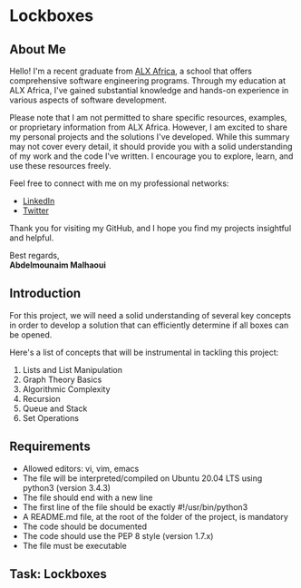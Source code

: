 # Lockboxes

## About Me
Hello! I'm a recent graduate from [ALX Africa](https://www.alxafrica.com/), a school that offers comprehensive software engineering programs. Through my education at ALX Africa, I've gained substantial knowledge and hands-on experience in various aspects of software development.

Please note that I am not permitted to share specific resources, examples, or proprietary information from ALX Africa. However, I am excited to share my personal projects and the solutions I've developed. While this summary may not cover every detail, it should provide you with a solid understanding of my work and the code I've written. I encourage you to explore, learn, and use these resources freely.

Feel free to connect with me on my professional networks:
- [LinkedIn](https://www.linkedin.com/in/abdelmounaim-malhaoui/)  
- [Twitter](https://x.com/abdelmo65183220)

Thank you for visiting my GitHub, and I hope you find my projects insightful and helpful.

Best regards,  
**Abdelmounaim Malhaoui**

## Introduction
For this project, we will need a solid understanding of several key concepts in order to develop a solution that can efficiently determine if all boxes can be opened.  

Here's a list of concepts that will be instrumental  in tackling this project:  
1. Lists and List Manipulation
2. Graph Theory Basics
3. Algorithmic Complexity
4. Recursion
5. Queue and Stack
6. Set Operations

## Requirements

- Allowed editors: vi, vim, emacs
- The file will be interpreted/compiled on Ubuntu 20.04 LTS using python3 (version 3.4.3)
- The file should end with a new line
- The first line of the file should be exactly #!/usr/bin/python3
- A README.md file, at the root of the folder of the project, is mandatory
- The code should be documented
- The code should use the PEP 8 style (version 1.7.x)
- The file must be executable

## Task: Lockboxes
